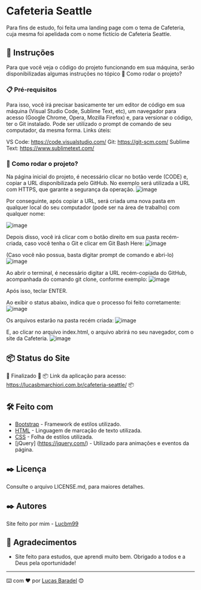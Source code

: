# Cafeteria Seattle 

Para fins de estudo, foi feita uma landing page com o tema de Cafeteria, cuja mesma foi apelidada com o nome fictício de Cafeteria Seattle.

## 🚀 Instruções 
Para que você veja o código do projeto funcionando em sua máquina, serão disponibilizadas algumas instruções no tópico 🔧 Como rodar o projeto? 

### 📋 Pré-requisitos
Para isso, você irá precisar basicamente ter um editor de código em sua máquina (Visual Studio Code, Sublime Text, etc), um navegador para acesso (Google Chrome, Opera, Mozilla Firefox) e, para versionar o código, ter o Git instalado. Pode ser utilizado o prompt de comando de seu computador, da mesma forma. 
Links úteis: 

VS Code: https://code.visualstudio.com/
Git: https://git-scm.com/
Sublime Text: https://www.sublimetext.com/

### 🔧 Como rodar o projeto? 
Na página inicial do projeto, é necessário clicar no botão verde (CODE) e, copiar a URL disponibilizada pelo GitHub. No exemplo será utilizada a URL com HTTPS, que garante a segurança da operação. 
![image](https://user-images.githubusercontent.com/45500959/111051207-13c66d80-8430-11eb-8e47-92c912e92fdf.png)

Por conseguinte, após copiar a URL, será criada uma nova pasta em qualquer local do seu computador (pode ser na área de trabalho) com qualquer nome:

![image](https://user-images.githubusercontent.com/45500959/111051233-5720dc00-8430-11eb-8c68-999369682072.png)

Depois disso, você irá clicar com o botão direito em sua pasta recém-criada, caso você tenha o Git e clicar em Git Bash Here: 
![image](https://user-images.githubusercontent.com/45500959/111051375-4d4ba880-8431-11eb-9eea-39aa5fb1783e.png)

(Caso você não possua, basta digitar prompt de comando e abri-lo)
![image](https://user-images.githubusercontent.com/45500959/111051405-84ba5500-8431-11eb-9164-789faddb950f.png)

Ao abrir o terminal, é necessário digitar a URL recém-copiada do GitHub, acompanhada do comando git clone, conforme exemplo: 
![image](https://user-images.githubusercontent.com/45500959/111051448-d1059500-8431-11eb-9753-9e80cdb3e2f7.png)

Após isso, teclar ENTER.

Ao exibir o status abaixo, indica que o processo foi feito corretamente: 
![image](https://user-images.githubusercontent.com/45500959/111051487-204bc580-8432-11eb-97e5-161791eef319.png)

Os arquivos estarão na pasta recém criada: 
![image](https://user-images.githubusercontent.com/45500959/111051510-50936400-8432-11eb-90ab-30e359440c35.png)

E, ao clicar no arquivo index.html, o arquivo abrirá no seu navegador, com o site da Cafeteria. 
![image](https://user-images.githubusercontent.com/45500959/111051521-6a34ab80-8432-11eb-9996-a1cfb2ea4ad7.png)


## 📦 Status do Site

🚧  Finalizado 🚧
📦 Link da aplicação para acesso: https://lucasbmarchiori.com.br/cafeteria-seattle/ 📦


## 🛠️ Feito com
* [Bootstrap](https://getbootstrap.com/) - Framework de estilos utilizado.
* [HTML](https://developer.mozilla.org/pt-BR/docs/Web/HTML) - Linguagem de marcação de texto utilizada.
* [CSS](https://developer.mozilla.org/pt-BR/docs/Web/CSS) - Folha de estilos utilizada.
* [jQuery] (https://jquery.com/) - Utilizado para animações e eventos da página. 


## ✒️ Licença 
Consulte o arquivo LICENSE.md, para maiores detalhes.

## ✒️ Autores
Site feito por mim - [Lucbm99](https://github.com/Lucbm99)


## 🎁 Agradecimentos
* Site feito para estudos, que aprendi muito bem. Obrigado a todos e a Deus pela oportunidade!


---
⌨️ com ❤️ por [Lucas Baradel](https://github.com/Lucbm99) 😊
